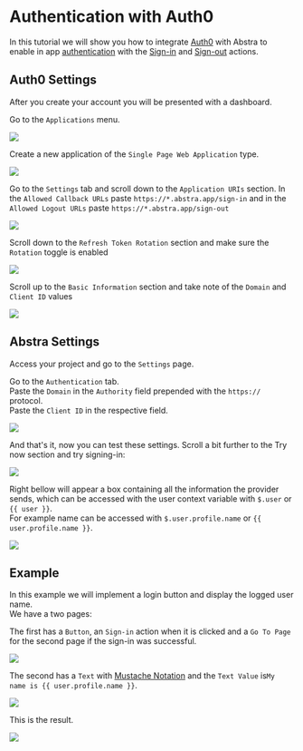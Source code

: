 # Authentication with Auth0

In this tutorial we will show you how to integrate [Auth0](https://auth0.com/) with Abstra to enable in app [authentication](../../docs/project-settings/authentication.md) with the [Sign-in]() and [Sign-out]() actions.

## Auth0 Settings

After you create your account you will be presented with a dashboard.

Go to the `Applications` menu.  


![](../../.gitbook/assets/auth0-app.png)

Create a new application of the `Single Page Web Application` type.  


![](../../.gitbook/assets/auth0-new.png)

Go to the `Settings` tab and scroll down to the `Application URIs` section. In the `Allowed Callback URLs` paste `https://*.abstra.app/sign-in` and in the `Allowed Logout URLs` paste `https://*.abstra.app/sign-out`  


![](../../.gitbook/assets/auth0-allow.png)

Scroll down to the `Refresh Token Rotation` section and make sure the `Rotation` toggle is enabled  


![](../../.gitbook/assets/auth0-refresh.png)

Scroll up to the `Basic Information` section and take note of the `Domain` and `Client ID` values  


![](../../.gitbook/assets/auth0-info.png)

## Abstra Settings

Access your project and go to the `Settings` page.

Go to the `Authentication` tab.  
Paste the `Domain` in the `Authority` field prepended with the `https://` protocol.  
Paste the `Client ID` in the respective field.  


![](../../.gitbook/assets/auth0-abstra.png)

And that's it, now you can test these settings. Scroll a bit further to the Try now section and try signing-in:

![](../../.gitbook/assets/sign-in.gif)

Right bellow will appear a box containing all the information the provider sends, which can be accessed with the user context variable with `$.user` or `{{ user }}`.  
For example name can be accessed with `$.user.profile.name` or `{{ user.profile.name }}`.

![](../../.gitbook/assets/image%20%2829%29.png)

## Example

In this example we will implement a login button and display the logged user name.  
We have a two pages:

The first has a `Button`, an `Sign-in` action when it is clicked and a `Go To Page` for the second page if the sign-in was successful.  


![](../../.gitbook/assets/image%20%2828%29.png)

The second has a `Text` with [Mustache Notation](../../docs/front-end/arguments/mustache-notation.md) and the `Text Value` is`My name is {{ user.profile.name }}`.

![](../../.gitbook/assets/image%20%2827%29.png)

This is the result.  


![](../../.gitbook/assets/login.gif)

